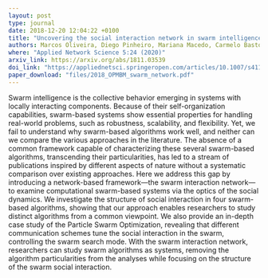 ```yaml
---
layout: post
type: journal
date: 2018-12-20 12:04:22 +0100
title: "Uncovering the social interaction network in swarm intelligence algorithms"
authors: Marcos Oliveira, Diego Pinheiro, Mariana Macedo, Carmelo Bastos-Filho, and Ronaldo Menezes
where: "Applied Network Science 5:24 (2020)"
arxiv_link: https://arxiv.org/abs/1811.03539
doi_link: "https://appliednetsci.springeropen.com/articles/10.1007/s41109-020-00260-8"
paper_download: "files/2018_OPMBM_swarm_network.pdf"
---
```

Swarm intelligence is the collective behavior emerging in systems with locally interacting components. Because of their self-organization capabilities, swarm-based systems show essential properties for handling real-world problems, such as robustness, scalability, and flexibility. Yet, we fail to understand why swarm-based algorithms work well, and neither can we compare the various approaches in the literature. The absence of a common framework capable of characterizing these several swarm-based algorithms, transcending their particularities, has led to a stream of publications inspired by different aspects of nature without a systematic comparison over existing approaches. Here we address this gap by introducing a network-based framework—the swarm interaction network—to examine computational swarm-based systems via the optics of the social dynamics. We investigate the structure of social interaction in four swarm-based algorithms, showing that our approach enables researchers to study distinct algorithms from a common viewpoint. We also provide an in-depth case study of the Particle Swarm Optimization, revealing that different communication schemes tune the social interaction in the swarm, controlling the swarm search mode. With the swarm interaction network, researchers can study swarm algorithms as systems, removing the algorithm particularities from the analyses while focusing on the structure of the swarm social interaction.
